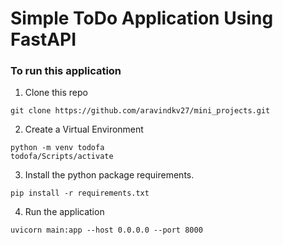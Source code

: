 # Simple ToDo Application Using FastAPI

### To run this application

1. Clone this repo

`git clone https://github.com/aravindkv27/mini_projects.git`

2. Create a Virtual Environment
```
python -m venv todofa
todofa/Scripts/activate
```
3. Install the python package requirements.

`pip install -r requirements.txt`

4. Run the application
```
uvicorn main:app --host 0.0.0.0 --port 8000
```